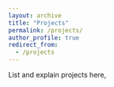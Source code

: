 ```yaml
---
layout: archive
title: "Projects"
permalink: /projects/
author_profile: true
redirect_from:
  - /projects
---
```


List and explain projects here,
